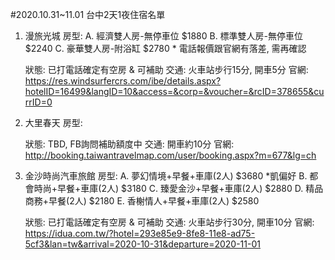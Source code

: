 #2020.10.31~11.01 台中2天1夜住宿名單

1. 漫旅光城
   房型: 
         A. 經濟雙人房-無停車位 $1880
         B. 標準雙人房-無停車位 $2240
         C. 豪華雙人房-附浴缸   $2780
         * 電話報價跟官網有落差, 需再確認
   
   狀態: 已打電話確定有空房 & 可補助
   交通: 火車站步行15分, 開車5分
   官網: https://res.windsurfercrs.com/ibe/details.aspx?hotelID=16499&langID=10&access=&corp=&voucher=&rcID=378655&currID=0

2. 大里春天
   房型: 



   狀態: TBD, FB詢問補助額度中
   交通: 開車約10分
   官網: http://booking.taiwantravelmap.com/user/booking.aspx?m=677&lg=ch

3. 金沙時尚汽車旅館
   房型:
         A. 夢幻情境+早餐+車庫(2人) $3680 *凱偏好
         B. 都會時尚+早餐+車庫(2人) $3180
         C. 臻愛金沙+早餐+車庫(2人) $2880
         D. 精品商務+早餐(2人) $2180
         E. 香榭情人+早餐+車庫(2人) $2580

   狀態: 已打電話確定有空房 & 可補助
   交通: 火車站步行30分, 開車10分
   官網: https://idua.com.tw/?hotel=293e85e9-8fe8-11e8-ad75-5cf3&lan=tw&arrival=2020-10-31&departure=2020-11-01